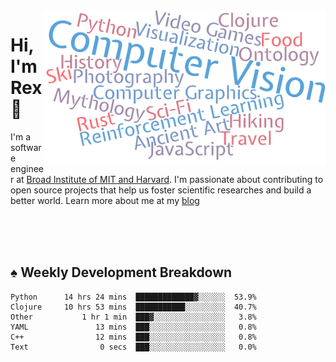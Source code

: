 <img src="https://raw.githubusercontent.com/rexwangcc/rexwangcc/master/myself.png" alt="Rex!" width="450" height="250" align="right">

# Hi, I'm Rex 👋

I'm a software engineer at [Broad Institute of MIT and Harvard](https://www.broadinstitute.org/). I'm passionate about contributing to open source projects that help us foster scientific researches and build a better world. Learn more about me at my [blog](https://rexwang.cc)

<br>
<br>
<br>

<table>
<tr valign="top" width="50%">
<!-- <td > -->

## ♠ Weekly Development Breakdown

<!-- code_time starts -->

```text
Python      14 hrs 24 mins  █████████████▓░░░░░░  53.9%
Clojure     10 hrs 53 mins  ███████████░░░░░░░░░  40.7%
Other           1 hr 1 min  ███▓░░░░░░░░░░░░░░░░   3.8%
YAML               13 mins  ███░░░░░░░░░░░░░░░░░   0.8%
C++                12 mins  ███░░░░░░░░░░░░░░░░░   0.8%
Text                0 secs  ███░░░░░░░░░░░░░░░░░   0.0%
```

<!-- code_time ends -->

<!-- Placeholder for my Game statuses -->

<!-- <td valign="top" width="50%">

#### ♦ My Personal Progress

</td> -->

</tr>
</table>
